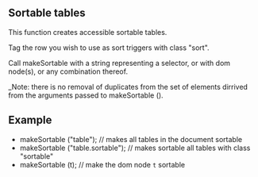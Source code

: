 ## Sortable tables

This function creates accessible sortable tables.

Tag the row you wish to use as sort triggers with class "sort".

Call makeSortable with a string representing a selector, or with dom node(s), or any combination thereof.

_Note: there is no removal of duplicates from the set of elements dirrived from the arguments passed to makeSortable ().

## Example

- makeSortable ("table"); // makes all tables in the document sortable
- makeSortable ("table.sortable"); // makes sortable all tables with class "sortable"
- makeSortable (t); // make the dom node `t` sortable
